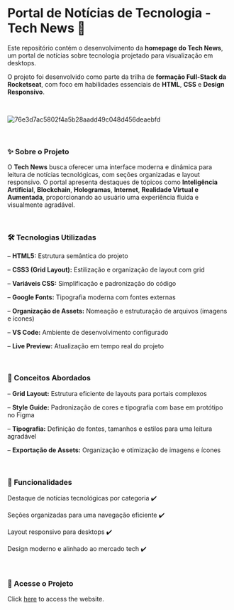 # Portal de Notícias de Tecnologia - Tech News 📰
Este repositório contém o desenvolvimento da **homepage do Tech News**, um portal de notícias sobre tecnologia projetado para visualização em desktops.

O projeto foi desenvolvido como parte da trilha de **formação Full-Stack da Rocketseat**, com foco em habilidades essenciais de **HTML**, **CSS** e **Design Responsivo**.

<br>

![76e3d7ac5802f4a5b28aadd49c048d456deaebfd](https://github.com/user-attachments/assets/9c9063c1-dd2d-4385-b8a0-4ee7f615db9d)

<br>

### ✨ Sobre o Projeto
O **Tech News** busca oferecer uma interface moderna e dinâmica para leitura de notícias tecnológicas, com seções organizadas e layout responsivo. O portal apresenta destaques de tópicos como **Inteligência Artificial**, **Blockchain**, **Hologramas**, **Internet**, **Realidade Virtual e Aumentada**, proporcionando ao usuário uma experiência fluida e visualmente agradável.

<br>

### 🛠️ Tecnologias Utilizadas
– **HTML5:** Estrutura semântica do projeto

– **CSS3 (Grid Layout):** Estilização e organização de layout com grid

– **Variáveis CSS:** Simplificação e padronização do código

– **Google Fonts:** Tipografia moderna com fontes externas

– **Organização de Assets:** Nomeação e estruturação de arquivos (imagens e ícones)

– **VS Code:** Ambiente de desenvolvimento configurado

– **Live Preview:** Atualização em tempo real do projeto

<br>

### 🧠 Conceitos Abordados
– **Grid Layout:** Estrutura eficiente de layouts para portais complexos

– **Style Guide:** Padronização de cores e tipografia com base em protótipo no Figma

– **Tipografia:** Definição de fontes, tamanhos e estilos para uma leitura agradável

– **Exportação de Assets:** Organização e otimização de imagens e ícones

<br>

### 🎯 Funcionalidades
Destaque de notícias tecnológicas por categoria ✔️

Seções organizadas para uma navegação eficiente ✔️

Layout responsivo para desktops ✔️

Design moderno e alinhado ao mercado tech ✔️

<br>

### 🔗 Acesse o Projeto
Click <a href="https://arianemoura.github.io/projeto-travelgram/">here</a> to access the website.


